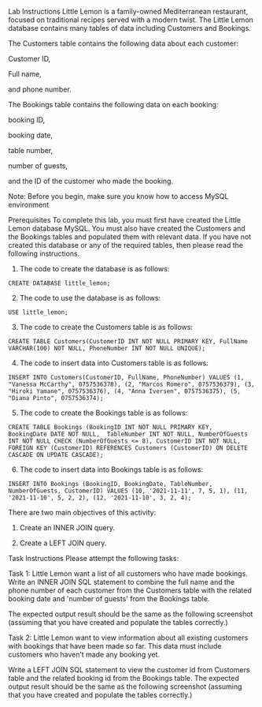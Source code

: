 Lab Instructions
Little Lemon is a family-owned Mediterranean restaurant, focused on traditional recipes served with a modern twist. The Little Lemon database contains many tables of data including Customers and Bookings.

The Customers table contains the following data about each customer: 

Customer ID, 

Full name,

and phone number.

The Bookings table contains the following data on each booking: 

booking ID, 

booking date, 

table number, 

number of guests,

and the ID of the customer who made the booking.

Note: Before you begin, make sure you know how to access 
MySQL environment

Prerequisites
To complete this lab, you must first have created the Little Lemon database MySQL. You must also have created the Customers and the Bookings tables and populated them with relevant data. If you have not created this database or any of the required tables, then please read the following instructions.

1. The code to create the database is as follows:
```
CREATE DATABASE little_lemon; 
```
2. The code to use the database is as follows:
```
USE little_lemon;
```
3. The code to create the Customers table is as follows:
```
CREATE TABLE Customers(CustomerID INT NOT NULL PRIMARY KEY, FullName VARCHAR(100) NOT NULL, PhoneNumber INT NOT NULL UNIQUE);
```
4. The code to insert data into Customers table is as follows:
```
INSERT INTO Customers(CustomerID, FullName, PhoneNumber) VALUES (1, "Vanessa McCarthy", 0757536378), (2, "Marcos Romero", 0757536379), (3, "Hiroki Yamane", 0757536376), (4, "Anna Iversen", 0757536375), (5, "Diana Pinto", 0757536374);
```
5. The code to create the Bookings table is as follows:
```
CREATE TABLE Bookings (BookingID INT NOT NULL PRIMARY KEY,  BookingDate DATE NOT NULL,  TableNumber INT NOT NULL, NumberOfGuests INT NOT NULL CHECK (NumberOfGuests <= 8), CustomerID INT NOT NULL, FOREIGN KEY (CustomerID) REFERENCES Customers (CustomerID) ON DELETE CASCADE ON UPDATE CASCADE); 
```
6. The code to insert data into Bookings table is as follows: 
```
INSERT INTO Bookings (BookingID, BookingDate, TableNumber, NumberOfGuests, CustomerID) VALUES (10, '2021-11-11', 7, 5, 1), (11, '2021-11-10', 5, 2, 2), (12, '2021-11-10', 3, 2, 4);
```

There are two main objectives of this activity:
1. Create an INNER JOIN query.

2. Create a LEFT JOIN query.

Task Instructions
Please attempt the following tasks:

Task 1: Little Lemon want a list of all customers who have made bookings. Write an INNER JOIN SQL statement to combine the full name and the phone number of each customer from the Customers table with the related booking date and 'number of guests' from the Bookings table. 

The expected output result should be the same as the following screenshot (assuming that you have created and populate the tables correctly.)

Task 2: Little Lemon want to view information about all existing customers with bookings that have been made so far. This data must include customers who haven’t made any booking yet. 

Write a LEFT JOIN SQL statement to view the customer id from Customers table and the related booking id from the Bookings table. The expected output result should be the same as the following screenshot (assuming that you have created and populate the tables correctly.)
